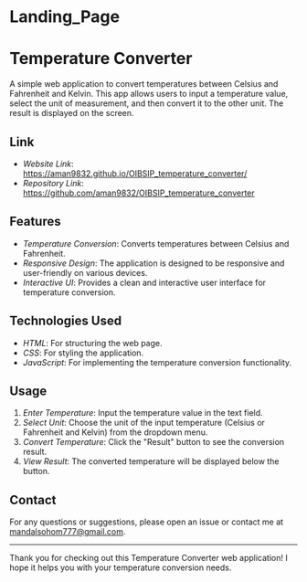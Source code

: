 # Landing_Page
 
# Temperature Converter
A simple web application to convert temperatures between Celsius and Fahrenheit and Kelvin. This app allows users to input a temperature value, select the unit of measurement, and then convert it to the other unit. The result is displayed on the screen.
## Link
- *Website Link*: https://aman9832.github.io/OIBSIP_temperature_converter/
- *Repository Link*: https://github.com/aman9832/OIBSIP_temperature_converter

## Features

- *Temperature Conversion*: Converts temperatures between Celsius and Fahrenheit.
- *Responsive Design*: The application is designed to be responsive and user-friendly on various devices.
- *Interactive UI*: Provides a clean and interactive user interface for temperature conversion.
## Technologies Used

- *HTML*: For structuring the web page.
- *CSS*: For styling the application.
- *JavaScript*: For implementing the temperature conversion functionality.
## Usage

1. *Enter Temperature*: Input the temperature value in the text field.
2. *Select Unit*: Choose the unit of the input temperature (Celsius or Fahrenheit and Kelvin) from the dropdown menu.
3. *Convert Temperature*: Click the "Result" button to see the conversion result.
4. *View Result*: The converted temperature will be displayed below the button.
## Contact

For any questions or suggestions, please open an issue or contact me at mandalsohom777@gmail.com.

---

Thank you for checking out this Temperature Converter web application! I hope it helps you with your temperature conversion needs.
